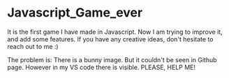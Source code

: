 # Javascript_Game_ever
It is the first game I have made in Javascript. Now I am trying to improve it, and add some features. If you have any creative ideas, don't hesitate to reach out to me :)

The problem is: There is a bunny image. But it couldn't be seen in Github page. However in my VS code there is visible. PLEASE, HELP ME!
